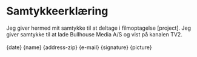 # Samtykkeerklæring
Jeg giver hermed mit samtykke til at deltage i filmoptagelse [project]. Jeg giver samtykke til at lade Bullhouse Media A/S og vist på kanalen TV2.
</br>
</br>
{date}
{name}
{address-zip}
{e-mail}
{signature}
{picture}
